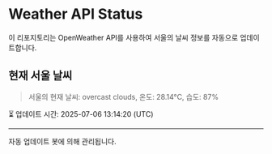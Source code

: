 
# Weather API Status

이 리포지토리는 OpenWeather API를 사용하여 서울의 날씨 정보를 자동으로 업데이트합니다.

## 현재 서울 날씨
> 서울의 현재 날씨: overcast clouds, 온도: 28.14°C, 습도: 87%

⏳ 업데이트 시간: 2025-07-06 13:14:20 (UTC)

---
자동 업데이트 봇에 의해 관리됩니다.
